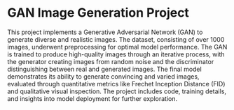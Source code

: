 # GAN Image Generation Project
This project implements a Generative Adversarial Network (GAN) to generate diverse and realistic images. The dataset, consisting of over 1000 images, underwent preprocessing for optimal model performance. The GAN is trained to produce high-quality images through an iterative process, with the generator creating images from random noise and the discriminator distinguishing between real and generated images. The final model demonstrates its ability to generate convincing and varied images, evaluated through quantitative metrics like Frechet Inception Distance (FID) and qualitative visual inspection. The project includes code, training details, and insights into model deployment for further exploration.
